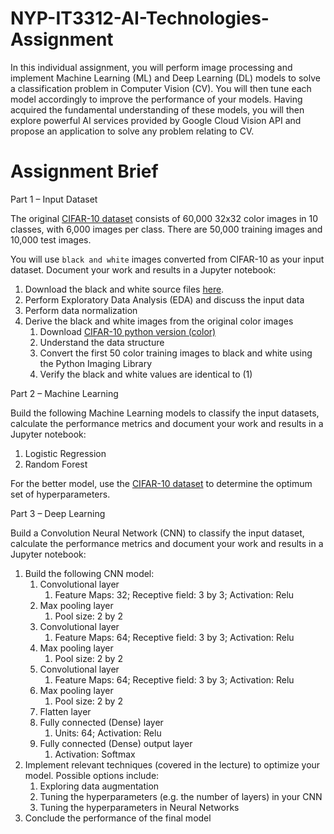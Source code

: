 # NYP-IT3312-AI-Technologies-Assignment
In this individual assignment, you will perform image processing and implement Machine
Learning (ML) and Deep Learning (DL) models to solve a classification problem in Computer
Vision (CV). You will then tune each model accordingly to improve the performance of your
models. Having acquired the fundamental understanding of these models, you will then explore
powerful AI services provided by Google Cloud Vision API and propose an application to solve
any problem relating to CV.

# Assignment Brief

Part 1 – Input Dataset

The original [CIFAR-10 dataset](https://www.cs.toronto.edu/~kriz/cifar.html) consists of 60,000 32x32 color images in 10 classes, with 6,000
images per class. There are 50,000 training images and 10,000 test images.

You will use `black and white` images converted from CIFAR-10 as your input dataset. Document
your work and results in a Jupyter notebook:
1. Download the black and white source files [here](https://drive.google.com/drive/folders/1Df7euj71zGxIlpCM8DXmYvhu3dptkw9L).
2. Perform Exploratory Data Analysis (EDA) and discuss the input data
3. Perform data normalization
4. Derive the black and white images from the original color images
    1. Download [CIFAR-10 python version (color)](https://www.cs.toronto.edu/%7Ekriz/cifar-10-python.tar.gz)
    2. Understand the data structure
    3. Convert the first 50 color training images to black and white using the Python Imaging Library
    4. Verify the black and white values are identical to (1)


Part 2 – Machine Learning

Build the following Machine Learning models to classify the input datasets, calculate the performance metrics and document your work and results in a Jupyter notebook:
1. Logistic Regression
2. Random Forest

For the better model, use the [CIFAR-10 dataset](https://scikit-learn.org/stable/modules/generated/sklearn.model_selection.GridSearchCV.html) to determine the optimum set of hyperparameters.


Part 3 – Deep Learning

Build a Convolution Neural Network (CNN) to classify the input dataset, calculate the performance metrics and document your work and results in a Jupyter notebook:
1. Build the following CNN model:
    1. Convolutional layer
        1. Feature Maps: 32; Receptive field: 3 by 3; Activation: Relu
    2. Max pooling layer
        1. Pool size: 2 by 2
    3. Convolutional layer
        1. Feature Maps: 64; Receptive field: 3 by 3; Activation: Relu
    4. Max pooling layer
        1. Pool size: 2 by 2
    5. Convolutional layer
        1. Feature Maps: 64; Receptive field: 3 by 3; Activation: Relu
    6. Max pooling layer
        1. Pool size: 2 by 2
    7. Flatten layer
    8. Fully connected (Dense) layer
        1. Units: 64; Activation: Relu
    9. Fully connected (Dense) output layer
        1. Activation: Softmax 
2. Implement relevant techniques (covered in the lecture) to optimize your model. 
Possible options include:
    1. Exploring data augmentation
    2. Tuning the hyperparameters (e.g. the number of layers) in your CNN
    3. Tuning the hyperparameters in Neural Networks
3. Conclude the performance of the final model
